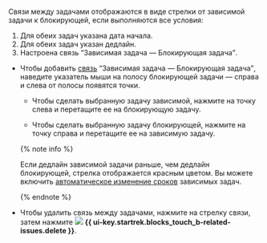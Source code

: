 Связи между задачами отображаются в виде стрелки от зависимой задачи к блокирующей, если выполняются все условия:

   1. Для обеих задач указана дата начала.
   1. Для обеих задач указан дедлайн.
   1. Настроена связь <q>Зависимая задача — Блокирующая задача</q>.

* Чтобы добавить [связь](../../tracker/user/links.md) <q>Зависимая задача — Блокирующая задача</q>, наведите указатель мыши на полосу блокирующей задачи — справа и слева от полосы появятся точки. 
   
   * Чтобы сделать выбранную задачу зависимой, нажмите на точку слева и перетащите ее на блокирующую задачу. 

   * Чтобы сделать выбранную задачу блокирующей, нажмите на точку справа и перетащите ее на зависимую задачу.
   
   {% note info %}

   Если дедлайн зависимой задачи раньше, чем дедлайн блокирующей, стрелка отображается красным цветом. Вы можете включить [автоматическое изменение сроков](#timing) зависимых задач.

   {% endnote %}

* Чтобы удалить связь между задачами, нажмите на стрелку связи, затем нажмите ![](../../_assets/tracker/svg/del-link.svg) **{{ ui-key.startrek.blocks_touch_b-related-issues.delete }}**.
